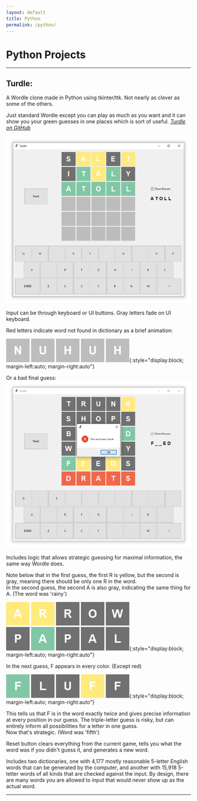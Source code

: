 ```yaml
---
layout: default
title: Python
permalink: /python/
---
```


# Python Projects

***

## Turdle:
A Wordle clone made in Python using tkinter/ttk. Not nearly as clever as some of the others.

Just standard Wordle except you can play as much as you want and it can show you your green guesses
in one places which is sort of useful. *[Turdle on GitHub](https://github.com/Athen-H/Turdle)*

![Turdle](/assets/turdle1.png)

Input can be through keyboard or UI buttons. Gray letters fade on UI keyboard.

Red letters indicate word not found in dictionary as a brief animation:

![Nope](/assets/nuhuh.gif){:style="display:block; margin-left:auto; margin-right:auto"}

Or a bad final guess:
![](/assets/turdle2.png)

Includes logic that allows strategic guessing for maximal information, the same way Wordle does.

Note below that in the first guess,
the first R is yellow, but the second is gray, meaning there should be only one 
R in the word.  
In the second guess, the second A is also gray, indicating the same thing for A. (The word was 'rainy')

![Pic](/assets/papal.png){:style="display:block; margin-left:auto; margin-right:auto"}

In the next guess, F appears in every color. (Except red)

![Pic](/assets/fluff.png){:style="display:block; margin-left:auto; margin-right:auto"}

This tells us that F is in the word exactly twice and gives precise information at every position in our guess.
The triple-letter guess is risky, but can entirely inform all possibilities for a letter in one guess.  
Now that's strategic. (Word was 'fifth')

Reset button clears everything from the current game, tells you what the word was
if you didn't guess it, and generates a new word.

Includes two dictionaries, one with 4,177 mostly reasonable 5-letter English words that can be generated by the computer,
and another with 15,918 5-letter words of all kinds that are checked against the input. By design, there are many words you are allowed
to input that would never show up as the actual word.

***